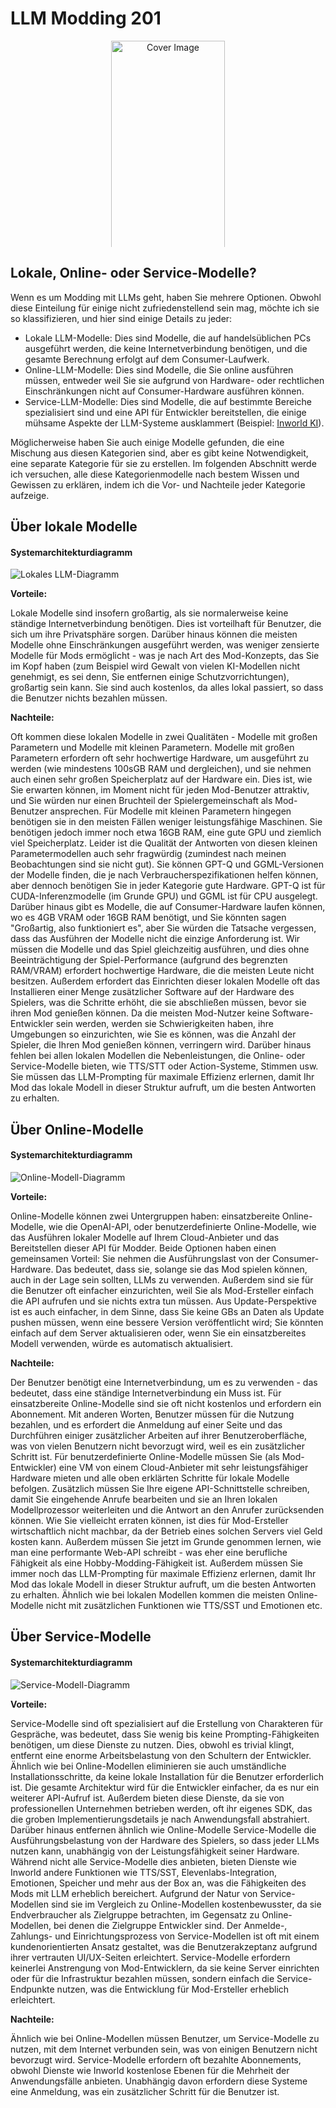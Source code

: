 # LLM Modding 201

<div style="text-align:center; overflow:hidden; max-height:330px;">  
  <img src="../../resource/images/genimg2.jpeg" alt="Cover Image" style="width:60%; height:auto; object-fit:cover; object-position:center;">
</div>

## Lokale, Online- oder Service-Modelle?

Wenn es um Modding mit LLMs geht, haben Sie mehrere Optionen. Obwohl diese Einteilung für einige nicht zufriedenstellend sein mag, möchte ich sie so klassifizieren, und hier sind einige Details zu jeder:

* Lokale LLM-Modelle: Dies sind Modelle, die auf handelsüblichen PCs ausgeführt werden, die keine Internetverbindung benötigen, und die gesamte Berechnung erfolgt auf dem Consumer-Laufwerk.
* Online-LLM-Modelle: Dies sind Modelle, die Sie online ausführen müssen, entweder weil Sie sie aufgrund von Hardware- oder rechtlichen Einschränkungen nicht auf Consumer-Hardware ausführen können.
* Service-LLM-Modelle: Dies sind Modelle, die auf bestimmte Bereiche spezialisiert sind und eine API für Entwickler bereitstellen, die einige mühsame Aspekte der LLM-Systeme ausklammert (Beispiel: [Inworld KI](http://inworld.ai?utm_campaign=bloc-modding-guide)).

Möglicherweise haben Sie auch einige Modelle gefunden, die eine Mischung aus diesen Kategorien sind, aber es gibt keine Notwendigkeit, eine separate Kategorie für sie zu erstellen. Im folgenden Abschnitt werde ich versuchen, alle diese Kategorienmodelle nach bestem Wissen und Gewissen zu erklären, indem ich die Vor- und Nachteile jeder Kategorie aufzeige.

## Über lokale Modelle

#### Systemarchitekturdiagramm
![Lokales LLM-Diagramm](../resource/diagrams/localmodelllm.png "Lokales LLM-Diagramm")

**Vorteile:**

Lokale Modelle sind insofern großartig, als sie normalerweise keine ständige Internetverbindung benötigen. Dies ist vorteilhaft für Benutzer, die sich um ihre Privatsphäre sorgen. Darüber hinaus können die meisten Modelle ohne Einschränkungen ausgeführt werden, was weniger zensierte Modelle für Mods ermöglicht - was je nach Art des Mod-Konzepts, das Sie im Kopf haben (zum Beispiel wird Gewalt von vielen KI-Modellen nicht genehmigt, es sei denn, Sie entfernen einige Schutzvorrichtungen), großartig sein kann. Sie sind auch kostenlos, da alles lokal passiert, so dass die Benutzer nichts bezahlen müssen.

**Nachteile:**

Oft kommen diese lokalen Modelle in zwei Qualitäten - Modelle mit großen Parametern und Modelle mit kleinen Parametern. Modelle mit großen Parametern erfordern oft sehr hochwertige Hardware, um ausgeführt zu werden (wie mindestens 100sGB RAM und dergleichen), und sie nehmen auch einen sehr großen Speicherplatz auf der Hardware ein. Dies ist, wie Sie erwarten können, im Moment nicht für jeden Mod-Benutzer attraktiv, und Sie würden nur einen Bruchteil der Spielergemeinschaft als Mod-Benutzer ansprechen. Für Modelle mit kleinen Parametern hingegen benötigen sie in den meisten Fällen weniger leistungsfähige Maschinen. Sie benötigen jedoch immer noch etwa 16GB RAM, eine gute GPU und ziemlich viel Speicherplatz. Leider ist die Qualität der Antworten von diesen kleinen Parametermodellen auch sehr fragwürdig (zumindest nach meinen Beobachtungen sind sie nicht gut). Sie können GPT-Q und GGML-Versionen der Modelle finden, die je nach Verbraucherspezifikationen helfen können, aber dennoch benötigen Sie in jeder Kategorie gute Hardware. GPT-Q ist für CUDA-Inferenzmodelle (im Grunde GPU) und GGML ist für CPU ausgelegt. Darüber hinaus gibt es Modelle, die auf Consumer-Hardware laufen können, wo es 4GB VRAM oder 16GB RAM benötigt, und Sie könnten sagen "Großartig, also funktioniert es", aber Sie würden die Tatsache vergessen, dass das Ausführen der Modelle nicht die einzige Anforderung ist. Wir müssen die Modelle und das Spiel gleichzeitig ausführen, und dies ohne Beeinträchtigung der Spiel-Performance (aufgrund des begrenzten RAM/VRAM) erfordert hochwertige Hardware, die die meisten Leute nicht besitzen. Außerdem erfordert das Einrichten dieser lokalen Modelle oft das Installieren einer Menge zusätzlicher Software auf der Hardware des Spielers, was die Schritte erhöht, die sie abschließen müssen, bevor sie ihren Mod genießen können. Da die meisten Mod-Nutzer keine Software-Entwickler sein werden, werden sie Schwierigkeiten haben, ihre Umgebungen so einzurichten, wie Sie es können, was die Anzahl der Spieler, die Ihren Mod genießen können, verringern wird. Darüber hinaus fehlen bei allen lokalen Modellen die Nebenleistungen, die Online- oder Service-Modelle bieten, wie TTS/STT oder Action-Systeme, Stimmen usw. Sie müssen das LLM-Prompting für maximale Effizienz erlernen, damit Ihr Mod das lokale Modell in dieser Struktur aufruft, um die besten Antworten zu erhalten.

## Über Online-Modelle

#### Systemarchitekturdiagramm
![Online-Modell-Diagramm](../resource/diagrams/onlinemodel.png "Online-Modell-Diagramm")

**Vorteile:**

Online-Modelle können zwei Untergruppen haben: einsatzbereite Online-Modelle, wie die OpenAI-API, oder benutzerdefinierte Online-Modelle, wie das Ausführen lokaler Modelle auf Ihrem Cloud-Anbieter und das Bereitstellen dieser API für Modder. Beide Optionen haben einen gemeinsamen Vorteil: Sie nehmen die Ausführungslast von der Consumer-Hardware. Das bedeutet, dass sie, solange sie das Mod spielen können, auch in der Lage sein sollten, LLMs zu verwenden. Außerdem sind sie für die Benutzer oft einfacher einzurichten, weil Sie als Mod-Ersteller einfach die API aufrufen und sie nichts extra tun müssen. Aus Update-Perspektive ist es auch einfacher, in dem Sinne, dass Sie keine GBs an Daten als Update pushen müssen, wenn eine bessere Version veröffentlicht wird; Sie könnten einfach auf dem Server aktualisieren oder, wenn Sie ein einsatzbereites Modell verwenden, würde es automatisch aktualisiert.

**Nachteile:**

Der Benutzer benötigt eine Internetverbindung, um es zu verwenden - das bedeutet, dass eine ständige Internetverbindung ein Muss ist. Für einsatzbereite Online-Modelle sind sie oft nicht kostenlos und erfordern ein Abonnement. Mit anderen Worten, Benutzer müssen für die Nutzung bezahlen, und es erfordert die Anmeldung auf einer Seite und das Durchführen einiger zusätzlicher Arbeiten auf ihrer Benutzeroberfläche, was von vielen Benutzern nicht bevorzugt wird, weil es ein zusätzlicher Schritt ist. Für benutzerdefinierte Online-Modelle müssen Sie (als Mod-Entwickler) eine VM von einem Cloud-Anbieter mit sehr leistungsfähiger Hardware mieten und alle oben erklärten Schritte für lokale Modelle befolgen. Zusätzlich müssen Sie Ihre eigene API-Schnittstelle schreiben, damit Sie eingehende Anrufe bearbeiten und sie an Ihren lokalen Modellprozessor weiterleiten und die Antwort an den Anrufer zurücksenden können. Wie Sie vielleicht erraten können, ist dies für Mod-Ersteller wirtschaftlich nicht machbar, da der Betrieb eines solchen Servers viel Geld kosten kann. Außerdem müssen Sie jetzt im Grunde genommen lernen, wie man eine performante Web-API schreibt - was eher eine berufliche Fähigkeit als eine Hobby-Modding-Fähigkeit ist. Außerdem müssen Sie immer noch das LLM-Prompting für maximale Effizienz erlernen, damit Ihr Mod das lokale Modell in dieser Struktur aufruft, um die besten Antworten zu erhalten. Ähnlich wie bei lokalen Modellen kommen die meisten Online-Modelle nicht mit zusätzlichen Funktionen wie TTS/SST und Emotionen etc.

## Über Service-Modelle

#### Systemarchitekturdiagramm
![Service-Modell-Diagramm](../resource/diagrams/servicellm.png "Service-Modell-Diagramm")

**Vorteile:**

Service-Modelle sind oft spezialisiert auf die Erstellung von Charakteren für Gespräche, was bedeutet, dass Sie wenig bis keine Prompting-Fähigkeiten benötigen, um diese Dienste zu nutzen. Dies, obwohl es trivial klingt, entfernt eine enorme Arbeitsbelastung von den Schultern der Entwickler. Ähnlich wie bei Online-Modellen eliminieren sie auch umständliche Installationsschritte, da keine lokale Installation für die Benutzer erforderlich ist. Die gesamte Architektur wird für die Entwickler einfacher, da es nur ein weiterer API-Aufruf ist. Außerdem bieten diese Dienste, da sie von professionellen Unternehmen betrieben werden, oft ihr eigenes SDK, das die groben Implementierungsdetails je nach Anwendungsfall abstrahiert. Darüber hinaus entfernen ähnlich wie Online-Modelle Service-Modelle die Ausführungsbelastung von der Hardware des Spielers, so dass jeder LLMs nutzen kann, unabhängig von der Leistungsfähigkeit seiner Hardware. Während nicht alle Service-Modelle dies anbieten, bieten Dienste wie Inworld andere Funktionen wie TTS/SST, Elevenlabs-Integration, Emotionen, Speicher und mehr aus der Box an, was die Fähigkeiten des Mods mit LLM erheblich bereichert. Aufgrund der Natur von Service-Modellen sind sie im Vergleich zu Online-Modellen kostenbewusster, da sie Endverbraucher als Zielgruppe betrachten, im Gegensatz zu Online-Modellen, bei denen die Zielgruppe Entwickler sind. Der Anmelde-, Zahlungs- und Einrichtungsprozess von Service-Modellen ist oft mit einem kundenorientierten Ansatz gestaltet, was die Benutzerakzeptanz aufgrund ihrer vertrauten UI/UX-Seiten erleichtert. Service-Modelle erfordern keinerlei Anstrengung von Mod-Entwicklern, da sie keine Server einrichten oder für die Infrastruktur bezahlen müssen, sondern einfach die Service-Endpunkte nutzen, was die Entwicklung für Mod-Ersteller erheblich erleichtert.

**Nachteile:**

Ähnlich wie bei Online-Modellen müssen Benutzer, um Service-Modelle zu nutzen, mit dem Internet verbunden sein, was von einigen Benutzern nicht bevorzugt wird. Service-Modelle erfordern oft bezahlte Abonnements, obwohl Dienste wie Inworld kostenlose Ebenen für die Mehrheit der Anwendungsfälle anbieten. Unabhängig davon erfordern diese Systeme eine Anmeldung, was ein zusätzlicher Schritt für die Benutzer ist.